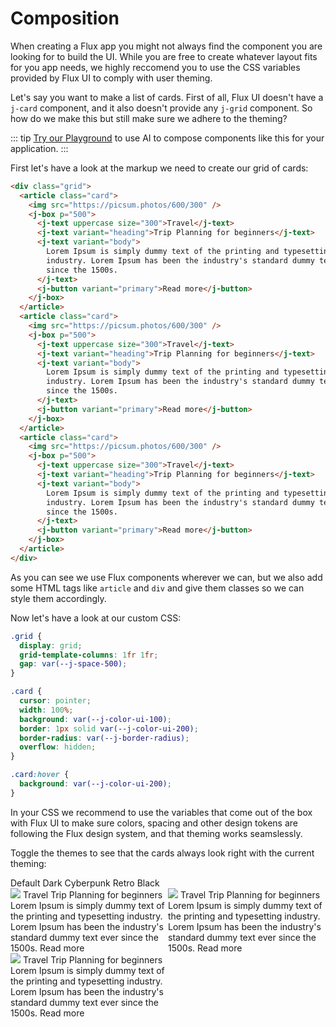 <script setup>
import {ref, watch} from 'vue'

const theme = ref(document.documentElement.className);

watch(theme, val => {
   document.documentElement.className = "";
   if(val) {
    document.documentElement.classList.add(val)
   } else {
    document.documentElement.className = "";
   }
})


const attrObserver = new MutationObserver((mutations) => {
  mutations.forEach(mu => {
    if (mu.type !== "attributes" && mu.attributeName !== "class") return;
    theme.value = mu.target.className;
    console.log("class was modified!", mu.target.classList.contains('dark'));
  });
});

attrObserver.observe(document.documentElement, {attributes: true})

</script>

# Composition

When creating a Flux app you might not always find the component you are looking for to build the UI. While you are free to create whatever layout fits for you app needs, we highly reccomend you to use the CSS variables provided by Flux UI to comply with user theming.

Let's say you want to make a list of cards. First of all, Flux UI doesn't have a `j-card` component, and it also doesn't provide any `j-grid` component. So how do we make this but still make sure we adhere to the theming?

::: tip
[Try our Playground](/playground.html) to use AI to compose components like this for your application.
:::

First let's have a look at the markup we need to create our grid of cards:

```html
<div class="grid">
  <article class="card">
    <img src="https://picsum.photos/600/300" />
    <j-box p="500">
      <j-text uppercase size="300">Travel</j-text>
      <j-text variant="heading">Trip Planning for beginners</j-text>
      <j-text variant="body">
        Lorem Ipsum is simply dummy text of the printing and typesetting
        industry. Lorem Ipsum has been the industry's standard dummy text ever
        since the 1500s.
      </j-text>
      <j-button variant="primary">Read more</j-button>
    </j-box>
  </article>
  <article class="card">
    <img src="https://picsum.photos/600/300" />
    <j-box p="500">
      <j-text uppercase size="300">Travel</j-text>
      <j-text variant="heading">Trip Planning for beginners</j-text>
      <j-text variant="body">
        Lorem Ipsum is simply dummy text of the printing and typesetting
        industry. Lorem Ipsum has been the industry's standard dummy text ever
        since the 1500s.
      </j-text>
      <j-button variant="primary">Read more</j-button>
    </j-box>
  </article>
  <article class="card">
    <img src="https://picsum.photos/600/300" />
    <j-box p="500">
      <j-text uppercase size="300">Travel</j-text>
      <j-text variant="heading">Trip Planning for beginners</j-text>
      <j-text variant="body">
        Lorem Ipsum is simply dummy text of the printing and typesetting
        industry. Lorem Ipsum has been the industry's standard dummy text ever
        since the 1500s.
      </j-text>
      <j-button variant="primary">Read more</j-button>
    </j-box>
  </article>
</div>
```

As you can see we use Flux components wherever we can, but we also add some HTML tags like `article` and `div` and give them classes so we can style them accordingly.

Now let's have a look at our custom CSS:

```css
.grid {
  display: grid;
  grid-template-columns: 1fr 1fr;
  gap: var(--j-space-500);
}

.card {
  cursor: pointer;
  width: 100%;
  background: var(--j-color-ui-100);
  border: 1px solid var(--j-color-ui-200);
  border-radius: var(--j-border-radius);
  overflow: hidden;
}

.card:hover {
  background: var(--j-color-ui-200);
}
```

In your CSS we recommend to use the variables that come out of the box with Flux UI to make sure colors, spacing and other design tokens are following the Flux design system, and that theming works seamslessly.

Toggle the themes to see that the cards always look right with the current theming:

<j-box pb="500">
<j-radio-button :checked="theme === ''" name="theme" @change="e => theme = e.target.value" value="">Default</j-radio-button>
<j-radio-button :checked="theme === 'dark'" name="theme" @change="e => theme = e.target.value" value="dark">Dark</j-radio-button>
<j-radio-button :checked="theme === 'cyberpunk'" name="theme" @change="e => theme = e.target.value" value="cyberpunk">
Cyberpunk
</j-radio-button>
<j-radio-button :checked="theme === 'retro'" name="theme" @change="e => theme = e.target.value" value="retro">Retro</j-radio-button>
<j-radio-button :checked="theme === 'black'" name="theme" @change="e => theme = e.target.value" value="black">
Black
</j-radio-button>
</j-box>

<div class="grid">
  <article class="card">
    <img src="https://picsum.photos/600/300" />
    <j-box p="500">
      <j-text uppercase size="300">Travel</j-text>
      <j-text variant="heading">Trip Planning for beginners</j-text>
      <j-text variant="body">
        Lorem Ipsum is simply dummy text of the printing and typesetting
        industry. Lorem Ipsum has been the industry's standard dummy text ever
        since the 1500s.
      </j-text>
      <j-button variant="primary">Read more</j-button>
    </j-box>
  </article>
  <article class="card">
    <img src="https://picsum.photos/600/300" />
    <j-box p="500">
      <j-text uppercase size="300">Travel</j-text>
      <j-text variant="heading">Trip Planning for beginners</j-text>
      <j-text variant="body">
        Lorem Ipsum is simply dummy text of the printing and typesetting
        industry. Lorem Ipsum has been the industry's standard dummy text ever
        since the 1500s.
      </j-text>
      <j-button variant="primary">Read more</j-button>
    </j-box>
  </article>
  <article class="card">
    <img src="https://picsum.photos/600/300" />
    <j-box p="500">
      <j-text uppercase size="300">Travel</j-text>
      <j-text variant="heading">Trip Planning for beginners</j-text>
      <j-text variant="body">
        Lorem Ipsum is simply dummy text of the printing and typesetting
        industry. Lorem Ipsum has been the industry's standard dummy text ever
        since the 1500s.
      </j-text>
      <j-button variant="primary">Read more</j-button>
    </j-box>
  </article>
</div>

<style scoped>

.grid {
 display: grid;
 grid-template-columns: 1fr 1fr;
 gap: var(--j-space-500);
}

.card {
  cursor: pointer;
  width: 100%;
  background: var(--j-color-ui-100);
  border: 1px solid var(--j-color-ui-200);
  border-radius: var(--j-border-radius);
  overflow: hidden;
}

.card:hover {
  background: var(--j-color-ui-200);
}
</style>

